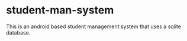 # student-man-system
This is an android based student management system that uses a sqlite database.
